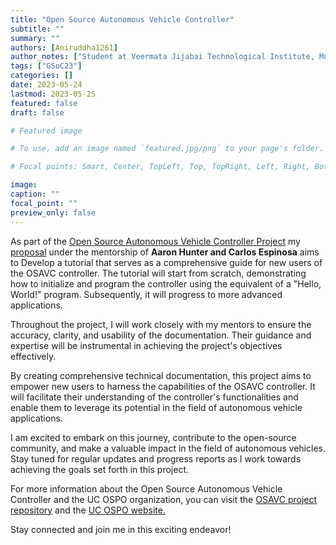 ```yaml
---
title: "Open Source Autonomous Vehicle Controller"
subtitle: ""
summary: ""
authors: [Aniruddha1261]
author_notes: ["Student at Veermata Jijabai Technological Institute, Mumbai"]
tags: ["GSoC23"]
categories: []
date: 2023-05-24
lastmod: 2023-05-25
featured: false
draft: false

# Featured image

# To use, add an image named `featured.jpg/png` to your page's folder.

# Focal points: Smart, Center, TopLeft, Top, TopRight, Left, Right, BottomLeft, Bottom, BottomRight.

image:
caption: ""
focal_point: ""
preview_only: false
---
```


As part of the [Open Source Autonomous Vehicle Controller Project](/project/osre23/ucsc/OSAVC) my [proposal](https://drive.google.com/file/d/1_w9RfOM6XWruYUDR1d1yo45tQenpTQq5/view?usp=sharing) under the mentorship of **Aaron Hunter and Carlos Espinosa** aims to Develop a tutorial that serves as a comprehensive guide for new users of the OSAVC controller. The tutorial will start from scratch, demonstrating how to initialize and program the controller using the equivalent of a "Hello, World!" program. Subsequently, it will progress to more advanced applications.

Throughout the project, I will work closely with my mentors to ensure the accuracy, clarity, and usability of the documentation. Their guidance and expertise will be instrumental in achieving the project's objectives effectively.

By creating comprehensive technical documentation, this project aims to empower new users to harness the capabilities of the OSAVC controller. It will facilitate their understanding of the controller's functionalities and enable them to leverage its potential in the field of autonomous vehicle applications.

I am excited to embark on this journey, contribute to the open-source community, and make a valuable impact in the field of autonomous vehicles. Stay tuned for regular updates and progress reports as I work towards achieving the goals set forth in this project.

For more information about the Open Source Autonomous Vehicle Controller and the UC OSPO organization, you can visit the [OSAVC project repository](https://github.com/uccross/open-source-autonomous-vehicle-controller) and the [UC OSPO website.](https://ospo.ucsc.edu/)

Stay connected and join me in this exciting endeavor!
